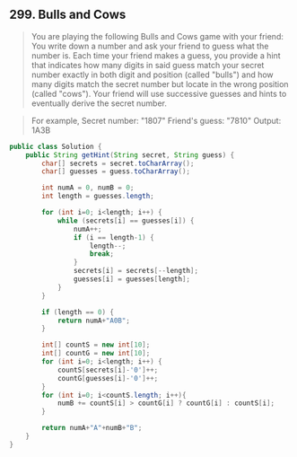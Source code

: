 ## 299. Bulls and Cows
>  You are playing the following Bulls and Cows game with your friend: You write down a number and ask your friend to guess what the number is. Each time your friend makes a guess, you provide a hint that indicates how many digits in said guess match your secret number exactly in both digit and position (called "bulls") and how many digits match the secret number but locate in the wrong position (called "cows"). Your friend will use successive guesses and hints to eventually derive the secret number.

>For example, 
>Secret number:  "1807"
>Friend's guess: "7810"
>Output:    1A3B


```java
public class Solution {
    public String getHint(String secret, String guess) {
        char[] secrets = secret.toCharArray();
        char[] guesses = guess.toCharArray();

        int numA = 0, numB = 0;
        int length = guesses.length;

        for (int i=0; i<length; i++) {
            while (secrets[i] == guesses[i]) {
                numA++;
                if (i == length-1) {
                    length--;
                    break;
                }
                secrets[i] = secrets[--length];
                guesses[i] = guesses[length];
            }
        }

        if (length == 0) {
            return numA+"A0B";
        }

        int[] countS = new int[10];
        int[] countG = new int[10];
        for (int i=0; i<length; i++) {
            countS[secrets[i]-'0']++;
            countG[guesses[i]-'0']++;
        }
        for (int i=0; i<countS.length; i++){
            numB += countS[i] > countG[i] ? countG[i] : countS[i];
        }

        return numA+"A"+numB+"B";
    }
}
```
